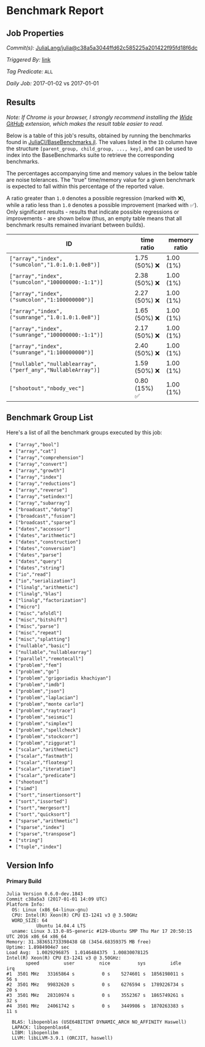 # Benchmark Report

## Job Properties

*Commit(s):* [JuliaLang/julia@c38a5a3044ffd62c585225a201422f95fd18f6dc](https://github.com/JuliaLang/julia/commit/c38a5a3044ffd62c585225a201422f95fd18f6dc)

*Triggered By:* [link](https://github.com/JuliaLang/julia/commit/c38a5a3044ffd62c585225a201422f95fd18f6dc#commitcomment-20336851)

*Tag Predicate:* `ALL`

*Daily Job:* 2017-01-02 vs 2017-01-01

## Results

*Note: If Chrome is your browser, I strongly recommend installing the [Wide GitHub](https://chrome.google.com/webstore/detail/wide-github/kaalofacklcidaampbokdplbklpeldpj?hl=en)
extension, which makes the result table easier to read.*

Below is a table of this job's results, obtained by running the benchmarks found in
[JuliaCI/BaseBenchmarks.jl](https://github.com/JuliaCI/BaseBenchmarks.jl). The values
listed in the `ID` column have the structure `[parent_group, child_group, ..., key]`,
and can be used to index into the BaseBenchmarks suite to retrieve the corresponding
benchmarks.

The percentages accompanying time and memory values in the below table are noise tolerances. The "true"
time/memory value for a given benchmark is expected to fall within this percentage of the reported value.

A ratio greater than `1.0` denotes a possible regression (marked with :x:), while a ratio less
than `1.0` denotes a possible improvement (marked with :white_check_mark:). Only significant results - results
that indicate possible regressions or improvements - are shown below (thus, an empty table means that all
benchmark results remained invariant between builds).

| ID | time ratio | memory ratio |
|----|------------|--------------|
| `["array","index",("sumcolon","1.0:1.0:1.0e8")]` | 1.75 (50%) :x: | 1.00 (1%)  |
| `["array","index",("sumcolon","100000000:-1:1")]` | 2.38 (50%) :x: | 1.00 (1%)  |
| `["array","index",("sumcolon","1:100000000")]` | 2.27 (50%) :x: | 1.00 (1%)  |
| `["array","index",("sumrange","1.0:1.0:1.0e8")]` | 1.65 (50%) :x: | 1.00 (1%)  |
| `["array","index",("sumrange","100000000:-1:1")]` | 2.17 (50%) :x: | 1.00 (1%)  |
| `["array","index",("sumrange","1:100000000")]` | 2.40 (50%) :x: | 1.00 (1%)  |
| `["nullable","nullablearray",("perf_any","NullableArray")]` | 1.59 (50%) :x: | 1.00 (1%)  |
| `["shootout","nbody_vec"]` | 0.80 (15%) :white_check_mark: | 1.00 (1%)  |

## Benchmark Group List

Here's a list of all the benchmark groups executed by this job:

- `["array","bool"]`
- `["array","cat"]`
- `["array","comprehension"]`
- `["array","convert"]`
- `["array","growth"]`
- `["array","index"]`
- `["array","reductions"]`
- `["array","reverse"]`
- `["array","setindex!"]`
- `["array","subarray"]`
- `["broadcast","dotop"]`
- `["broadcast","fusion"]`
- `["broadcast","sparse"]`
- `["dates","accessor"]`
- `["dates","arithmetic"]`
- `["dates","construction"]`
- `["dates","conversion"]`
- `["dates","parse"]`
- `["dates","query"]`
- `["dates","string"]`
- `["io","read"]`
- `["io","serialization"]`
- `["linalg","arithmetic"]`
- `["linalg","blas"]`
- `["linalg","factorization"]`
- `["micro"]`
- `["misc","afoldl"]`
- `["misc","bitshift"]`
- `["misc","parse"]`
- `["misc","repeat"]`
- `["misc","splatting"]`
- `["nullable","basic"]`
- `["nullable","nullablearray"]`
- `["parallel","remotecall"]`
- `["problem","fem"]`
- `["problem","go"]`
- `["problem","grigoriadis khachiyan"]`
- `["problem","imdb"]`
- `["problem","json"]`
- `["problem","laplacian"]`
- `["problem","monte carlo"]`
- `["problem","raytrace"]`
- `["problem","seismic"]`
- `["problem","simplex"]`
- `["problem","spellcheck"]`
- `["problem","stockcorr"]`
- `["problem","ziggurat"]`
- `["scalar","arithmetic"]`
- `["scalar","fastmath"]`
- `["scalar","floatexp"]`
- `["scalar","iteration"]`
- `["scalar","predicate"]`
- `["shootout"]`
- `["simd"]`
- `["sort","insertionsort"]`
- `["sort","issorted"]`
- `["sort","mergesort"]`
- `["sort","quicksort"]`
- `["sparse","arithmetic"]`
- `["sparse","index"]`
- `["sparse","transpose"]`
- `["string"]`
- `["tuple","index"]`

## Version Info

#### Primary Build

```
Julia Version 0.6.0-dev.1843
Commit c38a5a3 (2017-01-01 14:09 UTC)
Platform Info:
  OS: Linux (x86_64-linux-gnu)
  CPU: Intel(R) Xeon(R) CPU E3-1241 v3 @ 3.50GHz
  WORD_SIZE: 64
           Ubuntu 14.04.4 LTS
  uname: Linux 3.13.0-85-generic #129-Ubuntu SMP Thu Mar 17 20:50:15 UTC 2016 x86_64 x86_64
Memory: 31.383651733398438 GB (3454.68359375 MB free)
Uptime: 1.8984904e7 sec
Load Avg:  1.0029296875  1.0146484375  1.00830078125
Intel(R) Xeon(R) CPU E3-1241 v3 @ 3.50GHz: 
       speed         user         nice          sys         idle          irq
#1  3501 MHz   33165864 s          0 s    5274601 s  1856198011 s         56 s
#2  3501 MHz   99832620 s          0 s    6276594 s  1789226734 s         20 s
#3  3501 MHz   28310974 s          0 s    3552367 s  1865749261 s         32 s
#4  3501 MHz   24061742 s          0 s    3449986 s  1870263383 s         11 s

  BLAS: libopenblas (USE64BITINT DYNAMIC_ARCH NO_AFFINITY Haswell)
  LAPACK: libopenblas64_
  LIBM: libopenlibm
  LLVM: libLLVM-3.9.1 (ORCJIT, haswell)

```
